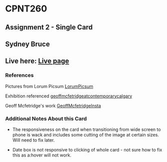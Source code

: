 # CPNT260
## Assignment 2 - Single Card
## Sydney Bruce
## Live here: [Live page](https://sydneyyyc.github.io/cpnt-card/)

### References

Pictures from Lorum Picsum [LorumPicsum](https://picsum.photos/)

Exhibition referenced  [geoffmcfetridgeatcontemporarycalgary](https://www.contemporarycalgary.com/whats-on/geoff-mcfetridge-these-days-are-nameless-the-drive-the-river-and-hills-2023') 

Geoff Mcfetridge's work [GeoffMcfetridgeInsta](https://www.instagram.com/mcfetridge/?hl=en)

### Additional Notes About this Card

- The responsiveness on the card when transitioning from wide screen to phone is wack and includes some cutting of the image at certain sizes. Will need to fix later. 

- Date box is not responsive to clicking of whole card - not sure how to fix this as a:hover will not work. 